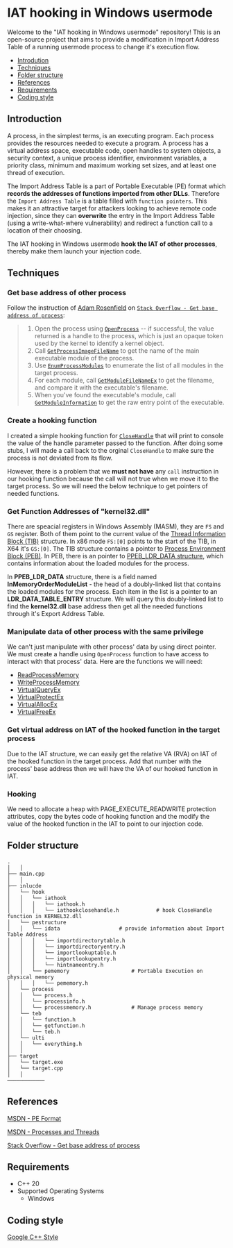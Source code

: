 # IAT hooking in Windows usermode 
 
Welcome to the "IAT hooking in Windows usermode" repository! This is an open-source project that aims to provide a modification in Import Address Table of a running usermode process to change it's execution flow.

- [Introdution](#introduction)
- [Techniques](#techniques)
- [Folder structure](#folder-structure)
- [References](#references)
- [Requirements](#requirements)
- [Coding style](#coding-style)

Introduction
----------------

A process, in the simplest terms, is an executing program. Each process provides the resources needed to execute a program. A process has a virtual address space, executable code, open handles to system objects, a security context, a unique process identifier, environment variables, a priority class, minimum and maximum working set sizes, and at least one thread of execution.

The Import Address Table is a part of Portable Executable (PE) format which **records the addresses of functions imported from other DLLs**. Therefore the `Import Address Table` is a table filled with `function pointers`. This makes it an attractive target for attackers looking to achieve remote code injection, since they can **overwrite** the entry in the Import Address Table (using a write-what-where vulnerability) and redirect a function call to a location of their choosing.

The IAT hooking in Windows usermode **hook the IAT of other processes**, thereby make them launch your injection  code. 

Techniques
----------------

### Get base address of other process

Follow the instruction of [Adam Rosenfield](https://stackoverflow.com/users/9530/adam-rosenfield) on [`Stack Overflow - Get base address of process`](https://stackoverflow.com/questions/14467229/get-base-address-of-process):

> 1. Open the process using [`OpenProcess`](https://learn.microsoft.com/vi-vn/windows/win32/api/processthreadsapi/nf-processthreadsapi-openprocess) -- if successful, the value returned is a handle to the process, which is just an opaque token used by the kernel to identify a kernel object.
> 2. Call [`GetProcessImageFileName`](https://learn.microsoft.com/vi-vn/windows/win32/api/psapi/nf-psapi-getprocessimagefilenamea) to get the name of the main executable module of the process.
> 3. Use [`EnumProcessModules`](https://learn.microsoft.com/vi-vn/windows/win32/api/psapi/nf-psapi-enumprocessmodules) to enumerate the list of all modules in the target process.
> 4. For each module, call [`GetModuleFileNameEx`](https://learn.microsoft.com/vi-vn/windows/win32/api/psapi/nf-psapi-getmodulefilenameexa) to get the filename, and compare it with the executable's filename.
> 5. When you've found the executable's module, call [`GetModuleInformation`](https://learn.microsoft.com/vi-vn/windows/win32/api/psapi/nf-psapi-getmoduleinformation) to get the raw entry point of the executable.

### Create a hooking function

I created a simple hooking function for [`CloseHandle`](https://learn.microsoft.com/en-us/windows/win32/api/handleapi/nf-handleapi-closehandle) that will print to console the value of the handle parameter passed to the function. After doing some stubs, I will made a call back to the orginal `CloseHandle` to make sure the process is not deviated from its flow.

However, there is a problem that we **must not have** any `call` instruction in our hooking function because the call will not true when we move it to the target process. So we will need the below technique to get pointers of needed functions.

### Get Function Addresses of "kernel32.dll"

There are speacial registers in Windows Assembly (MASM), they are `FS` and `GS` register. Both of them point to the current value of the [Thread Information Block (TIB)](https://learn.microsoft.com/en-us/windows/win32/api/winternl/ns-winternl-teb) structure. In x86 mode `FS:[0]` points to the start of the TIB, in X64 it's `GS:[0]`. The TIB structure contains a pointer to [Process Environment Block (PEB)](https://learn.microsoft.com/en-us/windows/win32/api/winternl/ns-winternl-peb). In PEB, there is an pointer to [PPEB_LDR_DATA structure](https://learn.microsoft.com/en-us/windows/win32/api/winternl/ns-winternl-peb_ldr_data), which contains information about the loaded modules for the process. 

In **PPEB_LDR_DATA** structure, there is a field named **InMemoryOrderModuleList** - the head of a doubly-linked list that contains the loaded modules for the process. Each item in the list is a pointer to an **LDR_DATA_TABLE_ENTRY** structure. We will query this doubly-linked list to find the **kernel32.dll** base address then get all the needed functions through it's Export Address Table.

### Manipulate data of other process with the same privilege

We can't just manipulate with other process' data by using direct pointer. We must create a handle using `OpenProcess` function to have access to interact with that process' data. Here are the functions we will need:

* [ReadProcessMemory](https://learn.microsoft.com/en-us/windows/win32/api/memoryapi/nf-memoryapi-readprocessmemory)
* [WriteProcessMemory](https://learn.microsoft.com/en-us/windows/win32/api/memoryapi/nf-memoryapi-writeprocessmemory)
* [VirtualQueryEx](https://learn.microsoft.com/en-us/windows/win32/api/memoryapi/nf-memoryapi-virtualqueryex)
* [VirtualProtectEx](https://learn.microsoft.com/en-us/windows/win32/api/memoryapi/nf-memoryapi-virtualprotectex)
* [VirtualAllocEx](https://learn.microsoft.com/en-us/windows/win32/api/memoryapi/nf-memoryapi-virtualallocex)
* [VirtualFreeEx](https://learn.microsoft.com/en-us/windows/win32/api/memoryapi/nf-memoryapi-virtualfreeex)

### Get virtual address on IAT of the hooked function in the target process

Due to the IAT structure, we can easily get the relative VA (RVA) on IAT of the hooked function in the target process. Add that number with the process' base address then we will have the VA of our hooked function in IAT.

### Hooking

We need to allocate a heap with PAGE_EXECUTE_READWRITE protection attributes, copy the bytes code of hooking function and the modify the value of the hooked function in the IAT to point to our injection code.

Folder structure
----------------
```
.                           
│   │
├── main.cpp
│   │
├── inlucde
│   └── hook
│   │   └── iathook
│   │   │   └── iathook.h
│   │   │   └── iathookclosehandle.h			# hook CloseHandle function in KERNEL32.dll
│   └── pestructure                                        
│   │   └── idata					# provide information about Import Table Address
│   │   │   └── importdirectorytable.h
│   │   │   └── importdirectoryentry.h
│   │   │   └── importlookuptable.h
│   │   │   └── importlookupentry.h
│   │   │   └── hintnameentry.h
│   │   └── pememory					# Portable Execution on physical memory
│   │   │   └── pememory.h
│   └── process
│   │   └── process.h
│   │   └── processinfo.h
│   │   └── processmemory.h				# Manage process memory
│   └── teb
│   │   └── function.h
│   │   └── getfunction.h
│   │   └── teb.h
│   └── ulti
│   │   └── everything.h
│   │
├── target
│   └── target.exe
│   └── target.cpp
│   │
────────────	
```

References
----------------

[MSDN - PE Format](https://learn.microsoft.com/en-us/windows/win32/debug/pe-format)

[MSDN - Processes and Threads](https://learn.microsoft.com/en-us/windows/win32/procthread/processes-and-threads)

[Stack Overflow - Get base address of process](https://stackoverflow.com/questions/14467229/get-base-address-of-process)

Requirements
---
* C++ 20
* Supported Operating Systems
  * Windows

Coding style
------------
[Google C++ Style](https://google.github.io/styleguide/cppguide.html)
